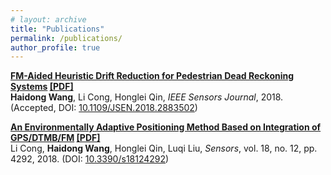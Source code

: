 ```yaml
---
# layout: archive
title: "Publications"
permalink: /publications/
author_profile: true
---
```


<!-- {% if author.googlescholar %}
  You can also find my articles on <u><a href="{{author.googlescholar}}">my Google Scholar profile</a>.</u>
{% endif %}

{% include base_path %}

{% for post in site.publications reversed %}
  {% include archive-single.html %}
{% endfor %} -->

<!-- <style>a:hover {text-decoration:underline;}</style> -->


<b>[FM-Aided Heuristic Drift Reduction for Pedestrian Dead Reckoning Systems](https://cleartune.github.io/publication/PDR)  [[PDF]](https://cleartune.github.io/files/Paper_PDR.pdf)</b> <br> 
<b>Haidong Wang</b>, Li Cong, Honglei Qin, <i>IEEE Sensors Journal</i>, 2018. (Accepted, DOI: [10.1109/JSEN.2018.2883502](https://doi.org/10.1109/JSEN.2018.2883502))

<b>[An Environmentally Adaptive Positioning Method Based on Integration of GPS/DTMB/FM](https://cleartune.github.io/publication/GPS_DTMB_FM)  [[PDF]](https://cleartune.github.io/files/Paper_GPS_DTMB_FM.pdf)</b> <br>
Li Cong, <b>Haidong Wang</b>, Honglei Qin, Luqi Liu, <i>Sensors</i>, vol. 18, no. 12, pp. 4292, 2018. (DOI: [10.3390/s18124292](https://doi.org/10.3390/s18124292))
